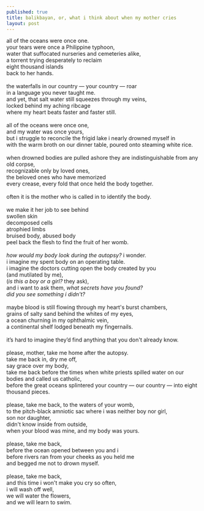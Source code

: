 ```yaml
---
published: true
title: balikbayan, or, what i think about when my mother cries
layout: post
---
```


all of the oceans were once one.<br>
your tears were once a Philippine typhoon,<br>
water that suffocated nurseries and cemeteries alike,<br>
a torrent trying desperately to reclaim<br>
eight thousand islands<br>
back to her hands.<br>
<br>
the waterfalls in our country — your country — roar <br>
in a language you never taught me.<br>
and yet, that salt water still squeezes through my veins,<br>
locked behind my aching ribcage<br>
where my heart beats faster and faster still.<br>
<br>
all of the oceans were once one,<br>
and my water was once yours,<br>
but i struggle to reconcile the frigid lake i nearly drowned myself in<br>
with the warm broth on our dinner table, poured onto steaming white rice.<br>
<br>
when drowned bodies are pulled ashore they are indistinguishable from any old corpse,<br>
recognizable only by loved ones,<br>
the beloved ones who have memorized <br>
every crease, every fold that once held the body together.<br>
<br>
often it is the mother who is called in to identify the body.<br>
<br>
we make it her job to see behind <br>
swollen skin<br>
decomposed cells<br>
atrophied limbs<br>
bruised body, abused body<br>
peel back the flesh to find the fruit of her womb.<br>
<br>
<i>how would my body look during the autopsy?</i> i wonder.<br>
i imagine my spent body on an operating table.<br>
i imagine the doctors cutting open the body created by you <br>
(and mutilated by me),<br>
(<i>is this a boy or a girl?</i> they ask),<br>
and i want to ask them, <i>what secrets have you found?</i><br>
<i>did you see something i didn't?</i><br>
<br>
maybe blood is still flowing through my heart's burst chambers,<br>
grains of salty sand behind the whites of my eyes,<br>
a ocean churning in my ophthalmic vein,<br>
a continental shelf lodged beneath my fingernails.<br>
<br>
it’s hard to imagine they’d find anything that you don't already know. <br>
<br>
please, mother, take me home after the autopsy.<br>
take me back in, dry me off,<br>
say grace over my body,<br>
take me back before the times when white priests spilled water on our bodies and called us catholic,<br>
before the great oceans splintered your country — our country — into eight thousand pieces.<br>
<br>
please, take me back, to the waters of your womb,<br>
to the pitch-black amniotic sac where i was neither boy nor girl,<br>
son nor daughter,<br>
didn't know inside from outside,<br>
when your blood was mine, and my body was yours.<br>
<br>
please, take me back,<br>
before the ocean opened between you and i<br>
before rivers ran from your cheeks as you held me <br>
and begged me not to drown myself.<br>
<br>
please, take me back,<br>
and this time i won't make you cry so often,<br>
i will wash off well, <br>
we will water the flowers,<br>
and we will learn to swim.<br>
<br>
